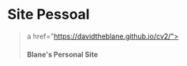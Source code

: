 # Site Pessoal  

>a href="https://davidtheblane.github.io/cv2/"><h4>Blane's Personal Site</h4></a>
